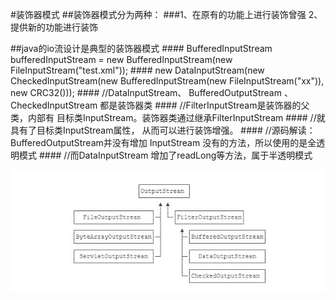 #装饰器模式
##装饰器模式分为两种：
###1、在原有的功能上进行装饰曾强 2、提供新的功能进行装饰

##java的io流设计是典型的装饰器模式
    ####        BufferedInputStream bufferedInputStream = new BufferedInputStream(new FileInputStream("test.xml"));
    ####        new DataInputStream(new CheckedInputStream(new BufferedInputStream(new FileInputStream("xx")), new CRC32()));
    ####        //DataInputStream、 BufferedOutputStream 、CheckedInputStream 都是装饰器类
    ####        //FilterInputStream是装饰器的父类，内部有 目标类InputStream。装饰器类通过继承FilterInputStream
    ####        //就具有了目标类InputStream属性， 从而可以进行装饰增强。
    ####        //源码解读：BufferedOutputStream并没有增加 InputStream 没有的方法，所以使用的是全透明模式
    ####        //而DataInputStream 增加了readLong等方法，属于半透明模式

 ![avator](resource/1.jpg)
 
